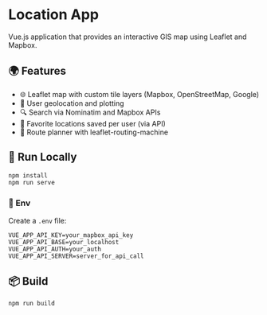 # Location App

Vue.js application that provides an interactive GIS map using Leaflet and Mapbox.

## 🌍 Features
- 🌐 Leaflet map with custom tile layers (Mapbox, OpenStreetMap, Google)
- 📍 User geolocation and plotting
- 🔍 Search via Nominatim and Mapbox APIs
- 📌 Favorite locations saved per user (via API)
- 🧭 Route planner with leaflet-routing-machine

## 🚀 Run Locally
```bash
npm install
npm run serve
```

### 🔐 Env
Create a `.env` file:
```
VUE_APP_API_KEY=your_mapbox_api_key
VUE_APP_API_BASE=your_localhost
VUE_APP_API_AUTH=your_auth
VUE_APP_API_SERVER=server_for_api_call
```

## 📦 Build
```bash
npm run build
```
